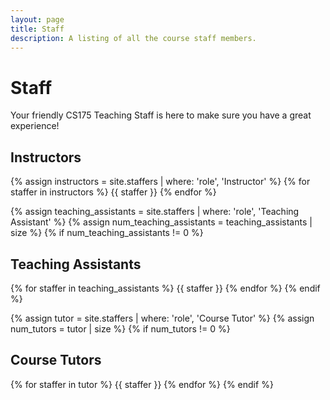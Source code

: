 ```yaml
---
layout: page
title: Staff
description: A listing of all the course staff members.
---
```


# Staff
Your friendly CS175 Teaching Staff is here to make sure you have a great experience!

## Instructors

{% assign instructors = site.staffers | where: 'role', 'Instructor' %}
{% for staffer in instructors %}
{{ staffer }}
{% endfor %}

{% assign teaching_assistants = site.staffers | where: 'role', 'Teaching Assistant' %}
{% assign num_teaching_assistants = teaching_assistants | size %}
{% if num_teaching_assistants != 0 %}
## Teaching Assistants
{% for staffer in teaching_assistants %}
{{ staffer }}
{% endfor %}
{% endif %}

{% assign tutor = site.staffers | where: 'role', 'Course Tutor' %}
{% assign num_tutors = tutor | size %}
{% if num_tutors != 0 %}
## Course Tutors
{% for staffer in tutor %}
{{ staffer }}
{% endfor %}
{% endif %}

<!-- {% assign domain_specialists = site.staffers | where: 'role', 'Domain Specialist' %}
{% assign num_domain_specialists = domain_specialists | size %}
{% if num_domain_specialists != 0 %}
## Domain Specialists / Collaborators
{% for staffer in domain_specialists %}
{{ staffer }}
{% endfor %}
{% endif %} -->
